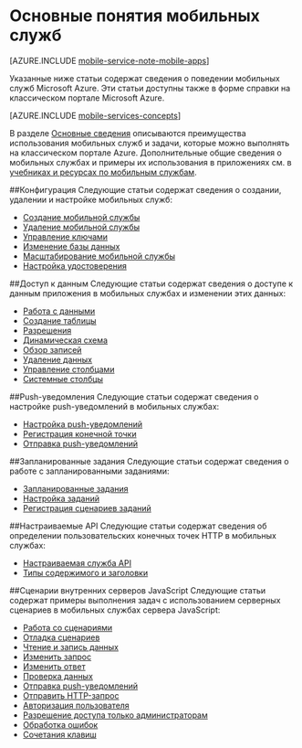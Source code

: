 <properties
	pageTitle="Основные понятия мобильных служб"
	description="Ссылки на статьи о понятиях, связанных с мобильными службами, в справке классического портала Azure."
	services="mobile-services"
	documentationCenter="na"
	authors="ggailey777"
	manager="dwrede"
	editor=""/>

<tags
	ms.service="mobile-services"
	ms.workload="mobile"
	ms.tgt_pltfrm="mobile-multiple"
	ms.devlang="na"
	ms.topic="article"
	ms.date="01/09/2016"
	ms.author="glenga"/>

# Основные понятия мобильных служб

[AZURE.INCLUDE [mobile-service-note-mobile-apps](../../includes/mobile-services-note-mobile-apps.md)]

Указанные ниже статьи содержат сведения о поведении мобильных служб Microsoft Azure. Эти статьи доступны также в форме справки на классическом портале Microsoft Azure.

[AZURE.INCLUDE [mobile-services-concepts](../../includes/mobile-services-concepts.md)]

В разделе [Основные сведения](https://msdn.microsoft.com/library/azure/jj193167.aspx) описываются преимущества использования мобильных служб и задачи, которые можно выполнять на классическом портале Azure. Дополнительные общие сведения о мобильных службах и примеры их использования в приложениях см. в [учебниках и ресурсах по мобильным службам](https://azure.microsoft.com/documentation/services/mobile-services/).

##Конфигурация
Следующие статьи содержат сведения о создании, удалении и настройке мобильных служб:

- [Создание мобильной службы](https://msdn.microsoft.com/library/azure/jj193169.aspx)
- [Удаление мобильной службы](https://msdn.microsoft.com/library/azure/jj193173.aspx)
- [Управление ключами](https://msdn.microsoft.com/library/azure/jj193164.aspx)
- [Изменение базы данных](https://msdn.microsoft.com/library/azure/jj193170.aspx)
- [Масштабирование мобильной службы](https://msdn.microsoft.com/library/azure/jj193178.aspx)
- [Настройка удостоверения](https://msdn.microsoft.com/library/azure/jj591527.aspx)

##Доступ к данным
Следующие статьи содержат сведения о доступе к данным приложения в мобильных службах и изменении этих данных:

- [Работа с данными](https://msdn.microsoft.com/library/azure/jj631634.aspx)
- [Создание таблицы](https://msdn.microsoft.com/library/azure/jj193162.aspx)
- [Разрешения](https://msdn.microsoft.com/library/azure/jj193161.aspx)
- [Динамическая схема](https://msdn.microsoft.com/library/azure/jj193175.aspx)
- [Обзор записей](https://msdn.microsoft.com/library/azure/jj193171.aspx)
- [Удаление данных](https://msdn.microsoft.com/library/azure/jj908633.aspx)
- [Управление столбцами](https://msdn.microsoft.com/library/azure/jj193177.aspx)
- [Системные столбцы](https://msdn.microsoft.com/library/azure/dn518225.aspx)

##Push-уведомления
Следующие статьи содержат сведения о настройке push-уведомлений в мобильных службах:

- [Настройка push-уведомлений](https://msdn.microsoft.com/library/azure/jj591526.aspx)
- [Регистрация конечной точки](https://msdn.microsoft.com/library/azure/dn771685.aspx)
- [Отправка push-уведомлений](https://msdn.microsoft.com/library/azure/jj631630.aspx)

##Запланированные задания
Следующие статьи содержат сведения о работе с запланированными заданиями:

- [Запланированные задания](https://msdn.microsoft.com/library/azure/jj860528.aspx)
- [Настройка заданий](https://msdn.microsoft.com/library/azure/jj899833.aspx)
- [Регистрация сценариев заданий](https://msdn.microsoft.com/library/azure/jj899832.aspx)

##Настраиваемые API
Следующие статьи содержат сведения об определении пользовательских конечных точек HTTP в мобильных службах:

- [Настраиваемая служба API](https://msdn.microsoft.com/library/azure/dn280974.aspx)
- [Типы содержимого и заголовки](https://msdn.microsoft.com/library/azure/dn303369.aspx)

##Сценарии внутренних серверов JavaScript
Следующие статьи содержат примеры выполнения задач с использованием серверных сценариев в мобильных службах сервера JavaScript:

- [Работа со сценариями](https://msdn.microsoft.com/library/azure/jj193174.aspx)
- [Отладка сценариев](https://msdn.microsoft.com/library/azure/jj631636.aspx)
- [Чтение и запись данных](https://msdn.microsoft.com/library/azure/jj631640.aspx)
- [Изменить запрос](https://msdn.microsoft.com/library/azure/jj631635.aspx)
- [Изменить ответ](https://msdn.microsoft.com/library/azure/jj631631.aspx)
- [Проверка данных](https://msdn.microsoft.com/library/azure/jj631638.aspx)
- [Отправка push-уведомлений](https://msdn.microsoft.com/library/azure/jj631630.aspx)
- [Отправить HTTP-запрос](https://msdn.microsoft.com/library/azure/jj631641.aspx)
- [Авторизация пользователя](https://msdn.microsoft.com/library/azure/jj631637.aspx)
- [Разрешение доступа только администраторам](https://msdn.microsoft.com/library/azure/jj712649.aspx)
- [Обработка ошибок](https://msdn.microsoft.com/library/azure/jj631632.aspx)
- [Сочетания клавиш](https://msdn.microsoft.com/library/azure/jj552469.aspx)

<!---HONumber=AcomDC_0309_2016-->